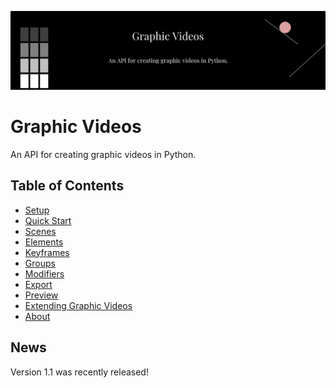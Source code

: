 ![logo](https://github.com/medilocus/graphic_videos/blob/main/images/banner.jpg)

# Graphic Videos

An API for creating graphic videos in Python.

## Table of Contents

* [Setup][setup]
* [Quick Start][quickstart]
* [Scenes][scenedoc]
* [Elements][elementdoc]
* [Keyframes][keyframedoc]
* [Groups][groups]
* [Modifiers][modifiers]
* [Export][export]
* [Preview][preview]
* [Extending Graphic Videos][extending]
* [About][about]

## News

Version 1.1 was recently released!


[setup]: https://medilocus.github.io/graphic_videos/setup
[quickstart]: https://medilocus.github.io/graphic_videos/quick-start
[extending]: https://medilocus.github.io/graphic_videos/extending
[about]: https://medilocus.github.io/graphic_videos/about
[export]: https://medilocus.github.io/graphic_videos/export
[preview]: https://medilocus.github.io/graphic_videos/preview
[scenedoc]: https://medilocus.github.io/graphic_videos/scene
[elementdoc]: https://medilocus.github.io/graphic_videos/elements
[keyframedoc]: https://medilocus.github.io/graphic_videos/keyframes
[groups]: https://medilocus.github.io/graphic_videos/groups
[modifiers]: https://medilocus.github.io/graphic_videos/modifiers
